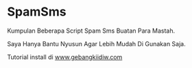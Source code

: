 # SpamSms

Kumpulan Beberapa Script Spam Sms Buatan Para Mastah.

Saya Hanya Bantu Nyusun Agar Lebih Mudah Di Gunakan Saja.

Tutorial install di www.gebangkiidiw.com
